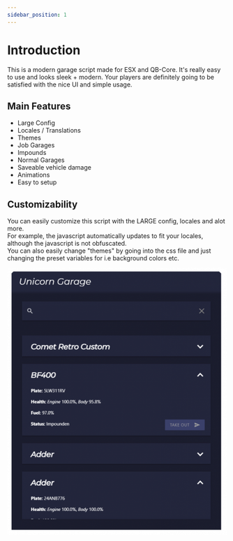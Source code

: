 ```yaml
---
sidebar_position: 1
---
```


# Introduction

This is a modern garage script made for ESX and QB-Core. It's really easy to use and looks sleek + modern. Your players are definitely going to be satisfied with the nice UI and simple usage.

## Main Features

- Large Config
- Locales / Translations
- Themes
- Job Garages
- Impounds
- Normal Garages
- Saveable vehicle damage
- Animations
- Easy to setup

## Customizability

You can easily customize this script with the LARGE config, locales and alot more.<br/>
For example, the javascript automatically updates to fit your locales, although the javascript is not obfuscated.<br/>
You can also easily change "themes" by going into the css file and just changing the preset variables for i.e background colors etc.

![](./assets/images/introduction1.png)
